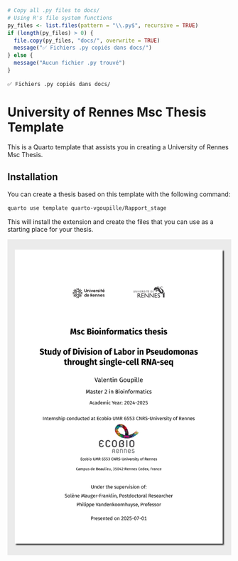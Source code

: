 

<!-- README.md is generated from README.qmd. Please edit that file -->

``` r
# Copy all .py files to docs/
# Using R's file system functions
py_files <- list.files(pattern = "\\.py$", recursive = TRUE)
if (length(py_files) > 0) {
  file.copy(py_files, "docs/", overwrite = TRUE)
  message("✅ Fichiers .py copiés dans docs/")
} else {
  message("Aucun fichier .py trouvé")
}
```

    ✅ Fichiers .py copiés dans docs/

# University of Rennes Msc Thesis Template

This is a Quarto template that assists you in creating a University of
Rennes Msc Thesis.

## Installation

You can create a thesis based on this template with the following
command:

``` bash
quarto use template quarto-vgoupille/Rapport_stage
```

This will install the extension and create the files that you can use as
a starting place for your thesis.

[![](examples/template.png)](examples/template.pdf)
